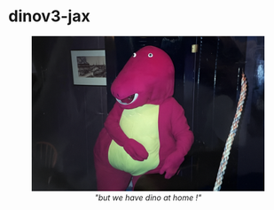 # dinov3-jax


<p align="center">
  <img src="assets/dino_at_home.png" width="420"><br>
  <em>"but we have dino at home !"</em>
</p>